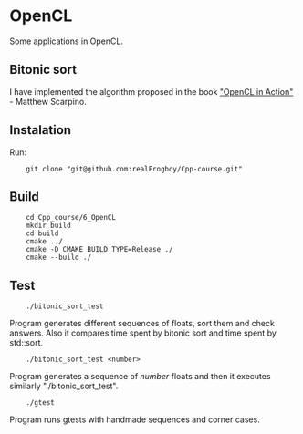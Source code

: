 # OpenCL
Some applications in OpenCL.

## Bitonic sort
I have implemented the algorithm proposed in the book ["OpenCL in Action"](https://www.amazon.com/OpenCL-Action-Accelerate-Graphics-Computations/dp/1617290173) - Matthew Scarpino.

## Instalation
Run:

        git clone "git@github.com:realFrogboy/Cpp-course.git"

## Build
        cd Cpp_course/6_OpenCL
        mkdir build
        cd build
        cmake ../
        cmake -D CMAKE_BUILD_TYPE=Release ./
        cmake --build ./

## Test
        ./bitonic_sort_test
        
Program generates different sequences of floats, sort them and check answers. Also it compares time spent by bitonic sort and time spent by std::sort.

        ./bitonic_sort_test <number>

Program generates a sequence of *number* floats and then it executes similarly "./bitonic_sort_test".

        ./gtest

Program runs gtests with handmade sequences and corner cases.